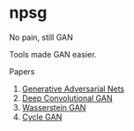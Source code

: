 # npsg


No pain, still GAN

Tools made GAN easier.

Papers

1. [Generative Adversarial Nets](https://arxiv.org/abs/1406.2661)
2. [Deep Convolutional GAN](https://arxiv.org/abs/1511.06434)
3. [Wasserstein GAN](https://arxiv.org/abs/1701.07875)
4. [Cycle GAN](https://arxiv.org/abs/1703.10593)
